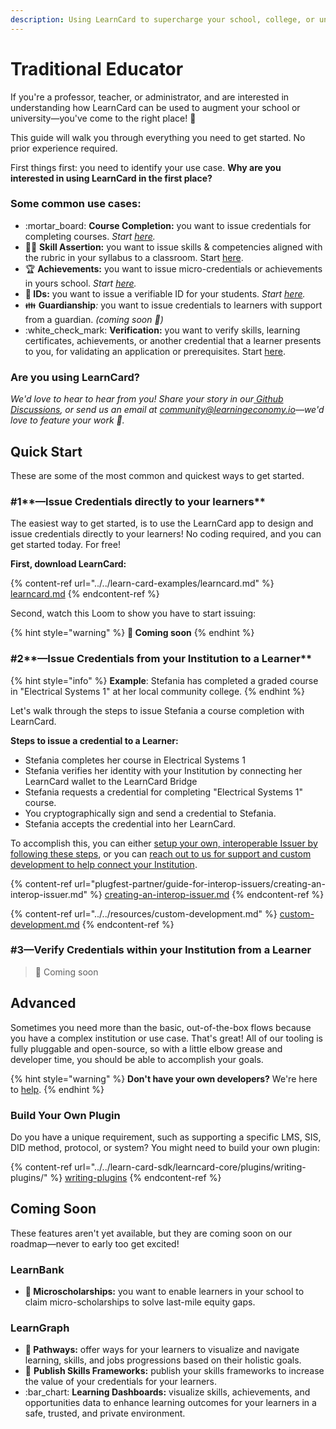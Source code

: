 ```yaml
---
description: Using LearnCard to supercharge your school, college, or university!
---
```


# Traditional Educator

If you're a professor, teacher, or administrator, and are interested in understanding how LearnCard can be used to augment your school or university—you've come to the right place! :tada:

This guide will walk you through everything you need to get started. No prior experience required.

First things first: you need to identify your use case. **Why are you interested in using LearnCard in the first place?**&#x20;

### Some common use cases:

* :mortar\_board: **Course Completion:** you want to issue credentials for completing courses. _Start_ [_here_](traditional-educator.md#1-issue-credentials-in-your-community)_._
* 🦸‍♀️ **Skill Assertion:** you want to issue skills & competencies aligned with the rubric in your syllabus to a classroom. Start [here](traditional-educator.md#1-issue-credentials-from-your-institution-to-a-learner).
* &#x20;:trophy: **Achievements:** you want to issue micro-credentials or achievements in yours school. _Start_ [_here_](traditional-educator.md#1-issue-credentials-in-your-community)_._
* &#x20;**🪪 IDs:** you want to issue a verifiable ID for your students. _Start_ [_here_](traditional-educator.md#1-issue-credentials-in-your-community)_._
* :family: **Guardianship**_:_ you want to issue credentials to learners with support from a guardian. _(coming soon 🚧)_
* :white\_check\_mark: **Verification:** you want to verify skills, learning certificates, achievements, or another credential that a learner presents to you, for validating an application or prerequisites. Start [here](traditional-educator.md#2-verify-credentials-within-your-institution-from-a-learner).

### **Are you using LearnCard?**

_We'd love to hear to hear from you! Share your story in our_[ _Github Discussions_](https://github.com/learningeconomy/LearnCard/discussions/categories/show-and-tell)_, or send us an email at_ [_community@learningeconomy.io_](mailto:community@learningeconomy.io)_—we'd love to feature your work 🙌._

## Quick Start

These are some of the most common and quickest ways to get started.&#x20;

### #1**—Issue Credentials directly to your learners**

The easiest way to get started, is to use the LearnCard app to design and issue credentials directly to your learners! No coding required, and you can get started today. For free!

**First, download LearnCard:**

{% content-ref url="../../learn-card-examples/learncard.md" %}
[learncard.md](../../learn-card-examples/learncard.md)
{% endcontent-ref %}

Second, watch this Loom to show you have to start issuing:

{% hint style="warning" %}
**🚧 Coming soon**
{% endhint %}

### #2**—Issue Credentials from your Institution to a Learner**

{% hint style="info" %}
**Example**: Stefania has completed a graded course in "Electrical Systems 1" at her local community college.
{% endhint %}

Let's walk through the steps to issue Stefania a course completion with LearnCard.

**Steps to issue a credential to a Learner:**

* Stefania completes her course in Electrical Systems 1
* Stefania verifies her identity with your Institution by connecting her LearnCard wallet to the LearnCard Bridge
* Stefania requests a credential for completing "Electrical Systems 1" course.
* You cryptographically sign and send a credential to Stefania.
* Stefania accepts the credential into her LearnCard.

To accomplish this, you can either [setup your own, interoperable Issuer by following these steps](plugfest-partner/guide-for-interop-issuers/creating-an-interop-issuer.md), or you can [reach out to us for support and custom development to help connect your Institution](../../resources/custom-development.md).

{% content-ref url="plugfest-partner/guide-for-interop-issuers/creating-an-interop-issuer.md" %}
[creating-an-interop-issuer.md](plugfest-partner/guide-for-interop-issuers/creating-an-interop-issuer.md)
{% endcontent-ref %}

{% content-ref url="../../resources/custom-development.md" %}
[custom-development.md](../../resources/custom-development.md)
{% endcontent-ref %}

### **#3—Verify Credentials within your Institution from a Learner**

> 🚧 Coming soon

## Advanced

Sometimes you need more than the basic, out-of-the-box flows because you have a complex institution or use case. That's great! All of our tooling is fully pluggable and open-source, so with a little elbow grease and developer time, you should be able to accomplish your goals.

{% hint style="warning" %}
**Don't have your own developers?** We're here to [help](../../resources/custom-development.md).&#x20;
{% endhint %}

### **Build Your Own Plugin**

Do you have a unique requirement, such as supporting a specific LMS, SIS, DID method, protocol, or system? You might need to build your own plugin:

{% content-ref url="../../learn-card-sdk/learncard-core/plugins/writing-plugins/" %}
[writing-plugins](../../learn-card-sdk/learncard-core/plugins/writing-plugins/)
{% endcontent-ref %}

## Coming Soon

These features aren't yet available, but they are coming soon on our roadmap—never to early too get excited!&#x20;

### LearnBank

* &#x20;**💸  Microscholarships:** you want to enable learners in your school to claim micro-scholarships to solve last-mile equity gaps.

### LearnGraph

* **🥾 Pathways:** offer ways for your learners to visualize and navigate learning, skills, and jobs progressions based on their holistic goals.
* :loudspeaker: **Publish Skills Frameworks:** publish your skills frameworks to increase the value of your credentials for your learners.
* :bar\_chart: **Learning Dashboards:** visualize skills, achievements, and opportunities data to enhance learning outcomes for your learners in a safe, trusted, and private environment.
